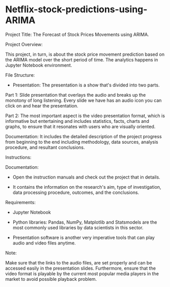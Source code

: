 # Netflix-stock-predictions-using-ARIMA
Project Title: The Forecast of Stock Prices Movements using ARIMA. 


Project Overview:
 
This project, in turn, is about the stock price movement prediction based on the ARIMA model over the short period of time. The analytics happens in Jupyter Notebook environment. 


File Structure:
 
- Presentation: The presentation is a show that's divided into two parts. 
 
Part 1: Slide presentation that overlays the audio and breaks up the monotony of long listening. Every slide we have has an audio icon you can click on and hear the presentation. 
 
Part 2: The most important aspect is the video presentation format, which is informative but entertaining and includes statistics, facts, charts and graphs, to ensure that it resonates with users who are visually oriented. 


Documentation: It includes the detailed description of the project progress from beginning to the end including methodology, data sources, analysis procedure, and resultant conclusions. 

Instructions:
 
Documentation:
 
- Open the instruction manuals and check out the project that in details. 
 
- It contains the information on the research's aim, type of investigation, data processing procedure, outcomes, and the conclusions.
 
 
Requirements:
 
- Jupyter Notebook
 
- Python libraries: Pandas, NumPy, Matplotlib and Statsmodels are the most commonly used libraries by data scientists in this sector. 
 
- Presentation software is another very imperative tools that can play audio and video files anytime. 
 

Note:
 
Make sure that the links to the audio files, are set properly and can be accessed easily in the presentation slides. Furthermore, ensure that the video format is playable by the current most popular media players in the market to avoid possible playback problem. 
 

 

 

 
